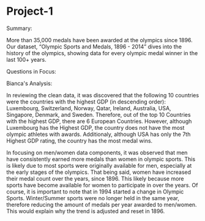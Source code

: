 # Project-1

Summary:

More than 35,000 medals have been awarded at the olympics since 1896. Our dataset, “Olympic Sports and Medals, 1896 - 2014” dives into the history of the olympics, showing data for every olympic medal winner in the last 100+ years.

Questions in Focus:


Bianca's Analysis:

In reviewing the clean data, it was discovered that the following 10 countries were the countries with the highest GDP (in descending order): Luxembourg, Switzerland, Norway, Qatar, Ireland, Australia, USA, Singapore, Denmark, and Sweden.  Therefore, out of the top 10 Countries with the highest GDP, there are 6 European Countries. However, although Luxembourg has the Highest GDP, the country does not have the most olympic athletes with awards. Additionaly, although USA has only the 7th Highest GDP rating, the country has the most medal wins.

In focusing on men/women data components, it was observed that men have consistently earned more medals than women in olympic sports. This is likely due to most sports were originally available for men, especially at the early stages of the olympics. That being said, women have increased their medal count over the years, since 1896. This likely because more sports have become available for women to participate in over the years. Of course, it is important to note that in 1994 started a change in Olympic Sports. Winter/Summer sports were no longer held in the same year, therefore reducing the amount of medals per year awarded to men/women. This would explain why the trend is adjusted and reset in 1896. 

